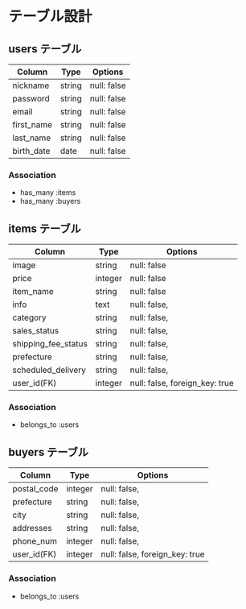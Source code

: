 # テーブル設計

## users テーブル

| Column     | Type    | Options     |
| ---------- | ------- | ----------- |
| nickname   | string  | null: false |
| password   | string  | null: false |
| email      | string  | null: false |
| first_name | string  | null: false |
| last_name  | string  | null: false |
| birth_date | date    | null: false |

### Association

- has_many :items
- has_many :buyers

## items テーブル

| Column              | Type    | Options                        |
| ------------------- | ------- | ------------------------------ |
| image               | string  | null: false                    |
| price               | integer | null: false                    |
| item_name           | string  | null: false                    |
| info                | text    | null: false,                   |
| category            | string  | null: false,                   |
| sales_status        | string  | null: false,                   |
| shipping_fee_status | string  | null: false,                   |
| prefecture          | string  | null: false,                   |
| scheduled_delivery  | string  | null: false,                   |
| user_id(FK)         | integer | null: false, foreign_key: true |

### Association

- belongs_to :users

## buyers テーブル

| Column       | Type    | Options                        |
| ------------ | ------- | ------------------------------ |
| postal_code  | integer | null: false,                   |
| prefecture   | string  | null: false,                   |
| city         | string  | null: false,                   |
| addresses    | string  | null: false,                   |
| phone_num    | integer | null: false,                   |
| user_id(FK)  | integer | null: false, foreign_key: true |

### Association

- belongs_to :users